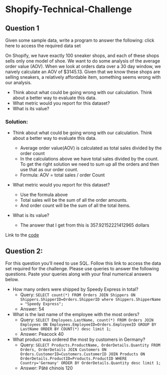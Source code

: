 # Shopify-Technical-Challenge

## Question 1
Given some sample data, write a program to answer the following: click here to access the required data set

On Shopify, we have exactly 100 sneaker shops, and each of these shops sells only one model of shoe. We want to do some analysis of the average order value (AOV). When we look at orders data over a 30 day window, we naively calculate an AOV of $3145.13. Given that we know these shops are selling sneakers, a relatively affordable item, something seems wrong with our analysis. 

- Think about what could be going wrong with our calculation. Think about a better way to evaluate this data. 
- What metric would you report for this dataset?
- What is its value?

### Solution:
- Think about what could be going wrong with our calculation. Think about a better way to evaluate this data.
  - Average order value(AOV) is calculated as total sales divided by the order count
  - In the calculations above we have total sales divided by the count. To get the right solution we need to sum up all the orders and then use that as our order count.
  - Formula: AOV = total sales / order Count 

- What metric would you report for this dataset?
  - Use the formula above
  - Total sales will be the sum of all the order amounts.
  - And order count will be the sum of all the total items.

- What is its value?
  - The answer that I get from this is 357.92152221412965 dollars

Link to the [code](https://github.com/HarshalBhalerao/Shopify-Technical-Challenge/blob/main/solution1.py)


## Question 2: 
For this question you’ll need to use SQL. Follow this link to access the data set required for the challenge. Please use queries to answer the following questions. Paste your queries along with your final numerical answers below.

- How many orders were shipped by Speedy Express in total?
  - Query: 
     ``` SELECT count(*) FROM Orders JOIN Shippers ON Shippers.ShipperID=Orders.ShipperID where Shippers.ShipperName = "Speedy Express"; ```
  - Answer: 54
- What is the last name of the employee with the most orders?
  -  Query: 
      ``` SELECT Employees.LastName, count(*) FROM Orders JOIN Employees ON Employees.EmployeeID=Orders.EmployeeID GROUP BY LastName ORDER BY COUNT(*) desc limit 1; ```
  -  Answer: Peacock  40
- What product was ordered the most by customers in Germany?
  - Query: 
    ``` SELECT Products.ProductName, OrderDetails.Quantity FROM Orders, OrderDetails JOIN Customers ON Orders.CustomerID=Customers.CustomerID JOIN Products ON OrderDetails.ProductID=Products.ProductID WHERE Country='Germany' ORDER BY OrderDetails.Quantity desc limit 1; ```
  - Answer: Pâté chinois 120
